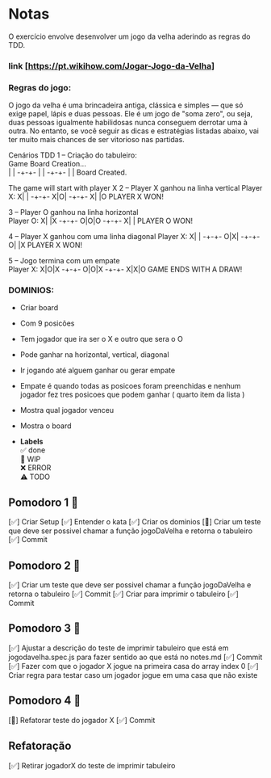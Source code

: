 # Notas

O exercício envolve desenvolver um jogo da velha aderindo as regras do TDD.

### link [https://pt.wikihow.com/Jogar-Jogo-da-Velha]

### Regras do jogo:

O jogo da velha é uma brincadeira antiga, clássica e simples — que só exige papel, lápis e duas pessoas. Ele é um jogo de "soma zero", ou seja, duas pessoas igualmente habilidosas nunca conseguem derrotar uma à outra. No entanto, se você seguir as dicas e estratégias listadas abaixo, vai ter muito mais chances de ser vitorioso nas partidas.

Cenários TDD
1 – Criação do tabuleiro:  
Game Board Creation...  
 | |
-+-+-
| |
-+-+-
| |
Board Created.

The game will start with player X
2 – Player X ganhou na linha vertical
Player X:
X| |
-+-+-
X|O|
-+-+-
X| |O
PLAYER X WON!

3 – Player O ganhou na linha horizontal  
Player O:
X| |X
-+-+-
O|O|O
-+-+-
X| |
PLAYER O WON!

4 – Player X ganhou com uma linha diagonal
Player X:
X| |
-+-+-
O|X|
-+-+-
O| |X
PLAYER X WON!

5 – Jogo termina com um empate  
Player X:
X|O|X
-+-+-
O|O|X
-+-+-
X|X|O
GAME ENDS WITH A DRAW!

### DOMINIOS:

- Criar board
- Com 9 posicões
- Tem jogador que ira ser o X e outro que sera o O
- Pode ganhar na horizontal, vertical, diagonal
- Ir jogando até alguem ganhar ou gerar empate
- Empate é quando todas as posicoes foram preenchidas e nenhum jogador fez tres posicoes que podem ganhar ( quarto item da lista )
- Mostra qual jogador venceu
- Mostra o board

- **Labels**  
  ✅ done  
  🚧 WIP  
  ❌ ERROR  
  ⚠️ TODO

## Pomodoro 1 🍅

[✅] Criar Setup
[✅] Entender o kata
[✅] Criar os dominios
[🚧] Criar um teste que deve ser possivel chamar a função jogoDaVelha e retorna o tabuleiro
[✅] Commit

## Pomodoro 2 🍅

[✅] Criar um teste que deve ser possivel chamar a função jogoDaVelha e retorna o tabuleiro
[✅] Commit
[✅] Criar para imprimir o tabuleiro
[✅] Commit

## Pomodoro 3 🍅

[✅] Ajustar a descrição do teste de imprimir tabuleiro que está em jogodavelha.spec.js para fazer sentido ao que está no notes.md
[✅] Commit
[✅] Fazer com que o jogador X jogue na primeira casa do array index 0
[✅] Criar regra para testar caso um jogador jogue em uma casa que não existe

## Pomodoro 4 🍅

[🚧] Refatorar teste do jogador X
[✅] Commit

## Refatoração

[✅] Retirar jogadorX do teste de imprimir tabuleiro
